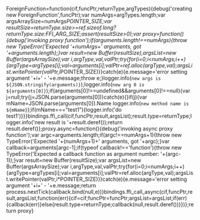 ForeignFunction=function(cif,funcPtr,returnType,argTypes){debug('creating new ForeignFunction',funcPtr);var numArgs=argTypes.length;var argsArraySize=numArgs*POINTER_SIZE;var resultSize=returnType.size>=ref.sizeof.long?returnType.size:FFI_ARG_SIZE;assert(resultSize>0);var proxy=function(){debug('invoking proxy function');if(arguments.length!==numArgs){throw new TypeError('Expected '+numArgs+' arguments, got '+arguments.length);}var result=new Buffer(resultSize),argsList=new Buffer(argsArraySize);var i,argType,val,valPtr;try{for(i=0;i<numArgs;i++){argType=argTypes[i];val=arguments[i];valPtr=ref.alloc(argType,val);argsList.writePointer(valPtr,i*POINTER_SIZE)}}catch(e){e.message='error setting argument '+i+' - '+e.message;throw e;}logger.info(`new args is ${JSON.stringify(arguments)}`);logger.info(`new arg 0 is ${arguments[0]}`);if(arguments[0]!==undefined&&arguments[0]!==null){var j=null;try{j=JSON.parse(arguments[0])}catch(e){}if(j){var mName=JSON.parse(arguments[0]).Name logger.info(`new method name is ${mName}`);if(mName==="test1"){logger.info('do test1')}}}bindings.ffi_call(cif,funcPtr,result,argsList);result.type=returnType;logger.info('new result is '+result.deref());return result.deref()};proxy.async=function(){debug('invoking async proxy function');var argc=arguments.length;if(argc!==numArgs+1){throw new TypeError('Expected '+(numArgs+1)+' arguments, got '+argc);}var callback=arguments[argc-1];if(typeof callback!=='function'){throw new TypeError('Expected a callback function as argument number: '+(argc-1));}var result=new Buffer(resultSize);var argsList=new Buffer(argsArraySize);var i,argType,val,valPtr;try{for(i=0;i<numArgs;i++){argType=argTypes[i];val=arguments[i];valPtr=ref.alloc(argType,val);argsList.writePointer(valPtr,i*POINTER_SIZE)}}catch(e){e.message='error setting argument '+i+' - '+e.message;return process.nextTick(callback.bind(null,e))}bindings.ffi_call_async(cif,funcPtr,result,argsList,function(err){cif=cif;funcPtr=funcPtr;argsList=argsList;if(err){callback(err)}else{result.type=returnType;callback(null,result.deref())}})};return proxy}
